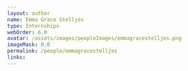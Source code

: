 ```yaml
---
layout: author
name: Emma Grace Stelljes
type: Internships
webOrder: 6.0
avatar: /assets/images/peopleImages/emmagracestelljes.png
imageMask: 0.0
permalink: /people/emmagracestelljes
links:
---
```

